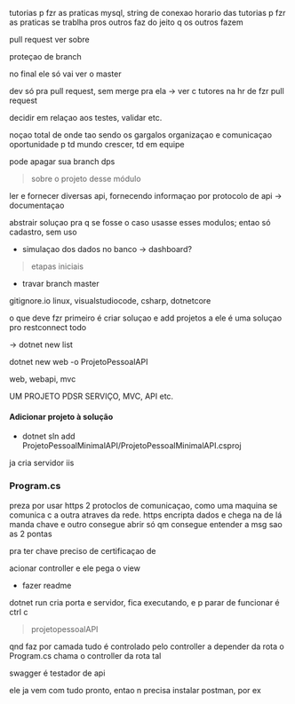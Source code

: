 tutorias p fzr as praticas
mysql, string de conexao
horario das tutorias p fzr as praticas
se trablha pros outros faz do jeito q os outros fazem

pull request ver sobre

proteçao de branch

no final ele só vai ver o master

dev só pra pull request, sem merge pra ela
-> ver c tutores na hr de fzr pull request

decidir em relaçao aos testes, validar etc.

noçao total de onde tao sendo os gargalos
organizaçao e comunicaçao
oportunidade p td mundo crescer, td em equipe

pode apagar sua branch dps



> sobre o projeto desse módulo

ler e fornecer diversas api, fornecendo informaçao por protocolo de api
-> documentaçao

abstrair soluçao pra q se fosse o caso usasse esses modulos; entao só cadastro, sem uso

- simulaçao dos dados no banco
-> dashboard?

> etapas iniciais

- travar branch master

gitignore.io
linux, visualstudiocode, csharp, dotnetcore

o que deve fzr primeiro é criar soluçao e add projetos a ele
é uma soluçao pro restconnect todo

-> dotnet new list

dotnet new web -o ProjetoPessoalAPI


web, webapi, mvc

UM PROJETO PDSR SERVIÇO, MVC, API etc.

#### Adicionar projeto à solução

- dotnet sln add ProjetoPessoalMinimalAPI/ProjetoPessoalMinimalAPI.csproj

ja cria servidor iis

### Program.cs

preza por usar https
2 protoclos de comunicaçao, como uma maquina se comunica c a outra atraves da rede. https encripta dados e chega na de lá manda chave e outro consegue abrir
só qm consegue entender a msg sao as 2 pontas

pra ter chave preciso de certificaçao de 



acionar controller e ele pega o view



- fazer readme

dotnet run cria porta e servidor, fica executando, e p parar de funcionar é ctrl c


> projetopessoalAPI

qnd faz por camada tudo é controlado pelo controller
a depender da rota o Program.cs chama o controller da rota tal

swagger é testador de api

ele ja vem com tudo pronto, entao n precisa instalar postman, por ex